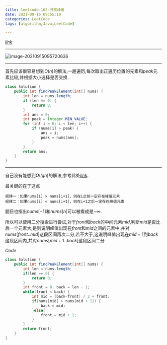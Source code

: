 ```yaml
---
title: leetcode-162-寻找峰值
date: 2021-09-15 09:55:10
categories: LeetCode
tags: [algorithm,Java,LeetCode]

---
```


[$link$](https://leetcode-cn.com/problems/find-peak-element/)

<hr/>

![image-20210915095720636](https://gitee.com/cao_ziqiang/img/raw/master/20210915095720.png)

<hr/>

首先应该很容易想到$O(n)$的解法,一趟遍历,每次取出正遍历位置的元素和$peak$元素比较,并根据大小选择是否交换.

```java
class Solution {
    public int findPeakElement(int[] nums) {
        int len = nums.length;
        if (len == 0) {
            return 0;
        }
        int ans = 0;
        int peak = Integer.MIN_VALUE;
        for (int i = 0; i < len; i++) {
            if (nums[i] > peak) {
                ans = i;
                peak = nums[ans];
            }
        }
        return ans;
    }
}
```

<hr/>

自己没有能想到$O(lgn)$的解法,参考此处[$link$](https://blog.csdn.net/smile_watermelon/article/details/47267089).

最关键的在于这点

```
规律一：如果nums[i] > nums[i+1]，则在i之前一定存在峰值元素
规律二：如果nums[i] < nums[i+1]，则在i+1之后一定存在峰值元素
```

题目也指出$nums[-1]$和$nums[n]$可以被看成是$-∞$.

所以可以使用二分搜索进行尝试,对于$front$和$back$的中间元素$mid$,判断$mid$是否比后一个元素大,是则说明峰值出现在$front$和$mid$之间的元素中,并对$nums[front..mid]$这段区间再次二分,若不大于,这说明峰值出现在$mid+1$到$back$这段区间内,并对$nums[mid+1..back]$这段区间二分

$Code$

```java
class Solution {
    public int findPeakElement(int[] nums) {
        int len = nums.length;
        if(len == 0) {
            return 0;
        }
        int front = 0, back = len - 1;
        while(front < back) {
            int mid = (back-front) / 2 + front;
            if(nums[mid] > nums[mid + 1]) {
                back = mid;
            }else{
                front = mid + 1;
            }
        }
        return front;
    }
}
```

